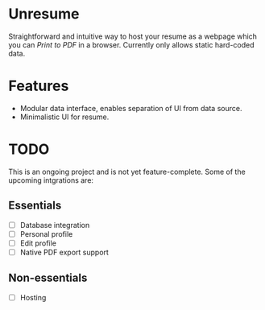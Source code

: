 # Unresume

Straightforward and intuitive way to host your resume as a webpage which you can
_Print to PDF_ in a browser. Currently only allows static hard-coded data.

# Features

- Modular data interface, enables separation of UI from data source.
- Minimalistic UI for resume.

# TODO

This is an ongoing project and is not yet feature-complete. Some of the upcoming
intgrations are:

## Essentials

- [ ] Database integration
- [ ] Personal profile
- [ ] Edit profile
- [ ] Native PDF export support

## Non-essentials

- [ ] Hosting
